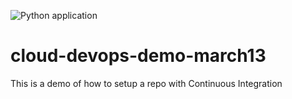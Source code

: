 ![Python application](https://github.com/noahgift/cloud-devops-demo-march13/workflows/Python%20application/badge.svg)

# cloud-devops-demo-march13
This is a demo of how to setup a repo with Continuous Integration

